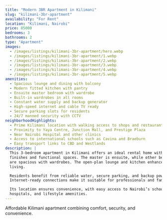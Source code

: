 ```yaml
---
title: "Modern 3BR Apartment in Kilimani"
slug: "kilimani-3br-apartment"
availability: "For Rent"
location: "Kilimani, Nairobi"
price: 85000
bedrooms: 3
bathrooms: 2
type: "Apartment"
images:
  - /images/listings/kilimani-3br-apartment/hero.webp
  - /images/listings/kilimani-3br-apartment/1.webp
  - /images/listings/kilimani-3br-apartment/2.webp
  - /images/listings/kilimani-3br-apartment/3.webp
  - /images/listings/kilimani-3br-apartment/4.webp
  - /images/listings/kilimani-3br-apartment/5.webp
amenities:
  - Spacious lounge and dining with balcony
  - Modern fitted kitchen with pantry
  - Ensuite master bedroom with wardrobe
  - Built-in wardrobes in all rooms
  - Constant water supply and backup generator
  - High-speed internet and cable TV ready
  - Secure parking slots for residents
  - 24/7 manned security with CCTV
neighborhoodHighlights:
  - Prime Kilimani location with walking access to shops and restaurants
  - Proximity to Yaya Centre, Junction Mall, and Prestige Plaza
  - Near Nairobi Hospital and other clinics
  - Access to international schools such as Cavina and Braeburn
  - Easy transport links to CBD and Westlands
description: |
  This 3-bedroom apartment in Kilimani offers an ideal rental home with modern 
  finishes and functional spaces. The master is ensuite, while other bedrooms 
  are spacious with wardrobes. The open-plan lounge and kitchen enhance family 
  living.  

  Residents benefit from reliable water, secure parking, and backup power. 
  Internet-ready connections make it suitable for professionals and families.  

  Its location ensures convenience, with easy access to Nairobi’s schools, 
  hospitals, and lifestyle amenities.
---
```

Affordable Kilimani apartment combining comfort, security, and convenience.
